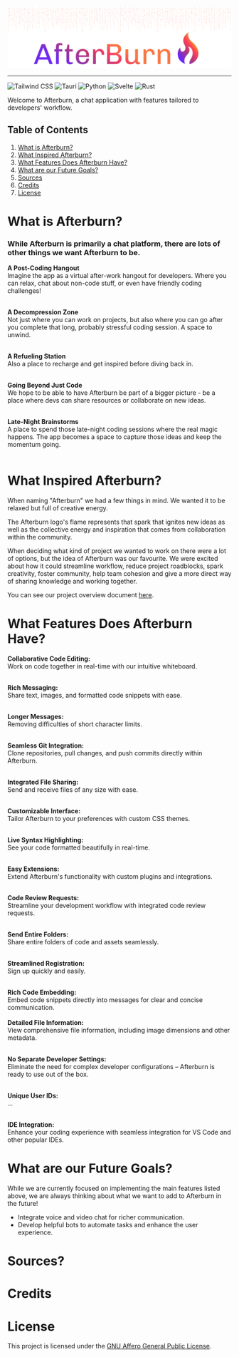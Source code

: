 <p align="center">
  <img src="https://github.com/Afterburn-Connect/.github/blob/main/assets/afterburn-readme-header.png?raw=true" width="auto" alt="afterburn-connect"/>
</p>

---

![Tailwind CSS](https://img.shields.io/badge/-Tailwind_CSS-7029f3?style=for-the-badge&logoColor=white&logo=tailwindcss&color=7029f3)
![Tauri](https://img.shields.io/badge/-Tauri-9435a7?style=for-the-badge&logoColor=white&logo=tauri&color=9435a7)
![Python](https://img.shields.io/badge/-Python-c13a78?style=for-the-badge&logoColor=white&logo=python&color=c13a78)
![Svelte](https://img.shields.io/badge/-Svelte-f63c63?style=for-the-badge&logoColor=white&logo=svelte&color=f63c63)
![Rust](https://img.shields.io/badge/-Rust-fb7641?style=for-the-badge&logoColor=white&logo=rust&color=fb7641)

Welcome to Afterburn, a chat application with features tailored to developers' workflow.

## Table of Contents
1.  [What is Afterburn?](#description)
2.  [What Inspired Afterburn?](#inspiration)
3.  [What Features Does Afterburn Have?](#features)
4.  [What are our Future Goals?](#goals)
5.  [Sources](#sources)
6.  [Credits](#credits)
7.  [License](#license)

# <a name="description"> What is Afterburn? </a>

### While Afterburn is primarily a chat platform, there are lots of other things we want Afterburn to be.

**A Post-Coding Hangout** <br>
Imagine the app as a virtual after-work hangout for developers. Where you can relax, chat about non-code stuff, or even have friendly coding challenges!<br><br>

**A Decompression Zone** <br>
Not just where you can work on projects, but also where you can go after you complete that long, probably stressful coding session. A space to unwind.<br><br>

**A Refueling Station** <br>
Also a place to recharge and get inspired before diving back in.<br><br>

**Going Beyond Just Code** <br>
We hope to be able to have Afterburn be part of a bigger picture - be a place where devs can share resources or collaborate on new ideas.<br><br>

**Late-Night Brainstorms** <br>
A place to spend those late-night coding sessions where the real magic happens. The app becomes a space to capture those ideas and keep the momentum going.<br><br>

# <a name="inspiration"> What Inspired Afterburn? </a>

When naming "Afterburn" we had a few things in mind. We wanted it to be relaxed but full of creative energy.

The Afterburn logo's flame represents that spark that ignites new ideas as well as the collective energy and inspiration that comes from collaboration within the community.

When deciding what kind of project we wanted to work on there were a lot of options, but the idea of Afterburn was our favourite. We were excited about how it could streamline workflow, reduce project roadblocks, spark creativity, foster community, help team cohesion and give a more direct way of sharing knowledge and working together.

You can see our project overview document [here](https://github.com/Afterburn-Connect/.github/blob/main/assets/afterburn-project-overview.pdf").

# <a name="features"> What Features Does Afterburn Have? </a>

**Collaborative Code Editing:**<br>
Work on code together in real-time with our intuitive whiteboard.<br><br>

**Rich Messaging:** <br>
Share text, images, and formatted code snippets with ease.<br><br>

**Longer Messages:** <br>
Removing difficulties of short character limits.<br><br>

**Seamless Git Integration:** <br>
Clone repositories, pull changes, and push commits directly within Afterburn.<br><br>

**Integrated File Sharing:** <br>
Send and receive files of any size with ease.<br><br>

**Customizable Interface:** <br>
Tailor Afterburn to your preferences with custom CSS themes.<br><br>

**Live Syntax Highlighting:** <br>
See your code formatted beautifully in real-time.<br><br>

**Easy Extensions:** <br>
Extend Afterburn's functionality with custom plugins and integrations.<br><br>

**Code Review Requests:** <br>
Streamline your development workflow with integrated code review requests.<br><br>

**Send Entire Folders:** <br>
Share entire folders of code and assets seamlessly.<br><br>

**Streamlined Registration:**<br>
Sign up quickly and easily.<br><br>

**Rich Code Embedding:** <br>
Embed code snippets directly into messages for clear and concise communication.<br><br>
**Detailed File Information:** <br>View comprehensive file information, including image dimensions and other metadata.<br><br>

**No Separate Developer Settings:** <br>Eliminate the need for complex developer configurations – Afterburn is ready to use out of the box.<br><br>

**Unique User IDs:**<br>
...<br><br>

**IDE Integration:**<br>
Enhance your coding experience with seamless integration for VS Code and other popular IDEs.

# <a name="goals">What are our Future Goals? </a>

While we are currently focused on implementing the main features listed above, we are always thinking about what we want to add to Afterburn in the future!

- Integrate voice and video chat for richer communication.
- Develop helpful bots to automate tasks and enhance the user experience.

# <a name="sources"> Sources? </a>

# <a name="credits"> Credits </a>

# <a name="license"> License </a>
This project is licensed under the [GNU Affero General Public License](https://opensource.org/license/agpl-v3).
